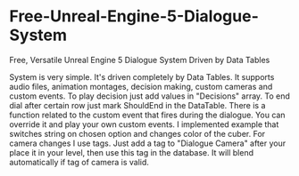 # Free-Unreal-Engine-5-Dialogue-System
Free, Versatile Unreal Engine 5 Dialogue System Driven by Data Tables

System is very simple. It's driven completely by Data Tables. It supports audio files, animation montages, decision making, custom cameras and custom events.
To play decision just add values in "Decisions" array. To end dial after certain row just mark ShouldEnd in the DataTable. 
There is a function related to the custom event that fires during the dialogue. You can override it and play your own custom events. I implemented example that switches string on chosen option and changes color of the cuber.
For camera changes I use tags. Just add a tag to "Dialogue Camera" after your place it in your level, then use this tag in the database. It will blend automatically if tag of camera is valid.
